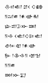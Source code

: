 <div class='block'>
<div class='line'>𒊮𒁀𒅗 𒇻𒌋 𒄭𒂵</div>
<div class='line'>𒀀𒁺𒌑 𒁹𒀭𒀝𒊑</div>
<div class='line'>𒇽𒄥𒊒𒁍𒌅</div>
<div class='line'>𒀀𒈾 𒌋𒅗𒄭𒄿𒅗</div>
<div class='line'>𒀠𒋰𒊏 𒁹𒀭𒀝</div>
<div class='line'>𒌉 𒁹𒆠𒈾𒀀 𒌝𒈠</div>
<div class='line'>𒀀𒀀𒌑</div>
<div class='line'>𒇷𒁍𒍑</div>
</div>